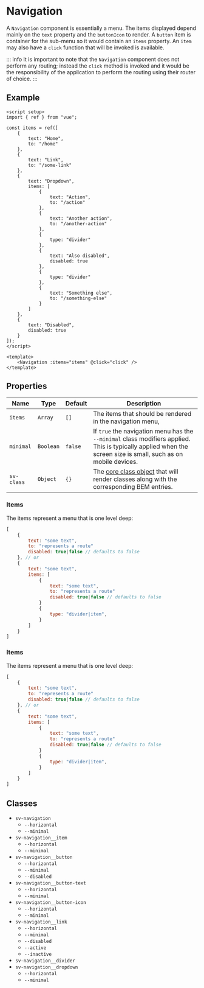 <script setup>
import { Alert, Navigation, Toggle } from "@/components";
import { ref } from "vue";

const items = ref([
    {
        text: "Home",
        to: "/home"
    },
    {
        text: "Link",
        to: "/some-link"
    },
    {
        text: "Dropdown",
        items: [
            {
                text: "Action",
                to: "/action"
            },
            {
                text: "Another action",
                to: "/another-action"
            },
            {
                type: "divider"
            },
            {
                text: "Also disabled",
                disabled: true
            },
            {
                type: "divider"
            },
            {
                text: "Something else",
                to: "/something-else"
            }
        ]
    },
    {
        text: "Disabled",
        disabled: true
    }
]);

const message = ref("You can click a navigation item to change this message.");
const minimal = ref(false);

const click = (item) => {
    message.value = `You clicked the "${item.text}" item that routes to "${item.to}".`;
}
</script>

# Navigation

A `Navigation` component is essentially a menu.  The items displayed depend mainly on the `text` property and the `buttonIcon` to render.  A `button` item is container for the sub-menu so it would contain an `items` property.  An `item` may also have a `click` function that will be invoked is available.

::: info
It is important to note that the `Navigation` component does not perform any routing; instead the `click` method is invoked and it would be the responsibility of the application to perform the routing using their router of choice.
:::

## Example

<Alert type="info" :message="message" class="mb-4" />

<Toggle v-model="minimal" label="Minimal?" :sv-class="{ 'sv-toggle': 'mb-2' }" />

<div class="sv-border border-gray-400">
<Navigation :items="items" :sv-class="{ 'sv-navigation__link': 'vt-doc-ignore' }" @click="click" :minimal="minimal" />
</div>

```vue
<script setup>
import { ref } from "vue";

const items = ref([
    {
        text: "Home",
        to: "/home"
    },
    {
        text: "Link",
        to: "/some-link"
    },
    {
        text: "Dropdown",
        items: [
            {
                text: "Action",
                to: "/action"
            },
            {
                text: "Another action",
                to: "/another-action"
            },
            {
                type: "divider"
            },
            {
                text: "Also disabled",
                disabled: true
            },
            {
                type: "divider"
            },
            {
                text: "Something else",
                to: "/something-else"
            }
        ]
    },
    {
        text: "Disabled",
        disabled: true
    }
]);
</script>

<template>
    <Navigation :items="items" @click="click" />
</template>
```

## Properties

| Name       | Type      | Default | Description                                                                                                                                                     |
| ---------- | --------- | ------- | --------------------------------------------------------------------------------------------------------------------------------------------------------------- |
| `items`    | `Array`   | `[]`    | The items that should be rendered in the navigation menu,                                                                                                       |
| `minimal`  | `Boolean` | `false` | If `true` the navigation menu has the `--minimal` class modifiers applied.  This is typically applied when the screen size is small, such as on mobile devices. |
| `sv-class` | `Object`  | `{}`    | The [core class object](/components/core-class) that will render classes along with the corresponding BEM entries.                                              |

### Items

The items represent a menu that is one level deep:

```js
[
    {
        text: "some text",
        to: "represents a route"
        disabled: true|false // defaults to false
    }, // or
    {
        text: "some text",
        items: [
            {
                text: "some text",
                to: "represents a route"
                disabled: true|false // defaults to false
            }
            {
                type: "divider|item",
            }
        ]
    }
]
```

### Items

The items represent a menu that is one level deep:

```js
[
    {
        text: "some text",
        to: "represents a route"
        disabled: true|false // defaults to false
    }, // or
    {
        text: "some text",
        items: [
            {
                text: "some text",
                to: "represents a route"
                disabled: true|false // defaults to false
            }
            {
                type: "divider|item",
            }
        ]
    }
]
```

## Classes

- `sv-navigation`
  - `--horizontal`
  - `--minimal`
- `sv-navigation__item`
  - `--horizontal`
  - `--minimal`
- `sv-navigation__button`
  - `--horizontal`
  - `--minimal`
  - `--disabled`
- `sv-navigation__button-text` 
  - `--horizontal`
  - `--minimal`
- `sv-navigation__button-icon`
  - `--horizontal`
  - `--minimal`
- `sv-navigation__link`
  - `--horizontal`
  - `--minimal`
  - `--disabled`
  - `--active`
  - `--inactive`
- `sv-navigation__divider`
- `sv-navigation__dropdown` 
  - `--horizontal`
  - `--minimal`
